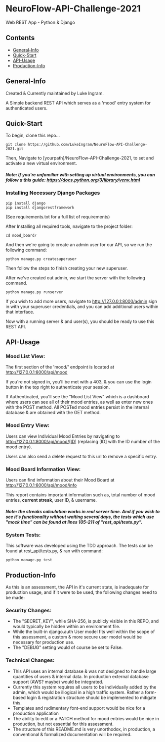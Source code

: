 # NeuroFlow-API-Challenge-2021
Web REST App - Python &amp; Django 

## Contents 
* [General-Info](#general-info)
* [Quick-Start](#quick-start)
* [API-Usage](#api-usage)
* [Production-Info](#production-info)

## General-Info
Created & Currently maintained by Luke Ingram.

A Simple backend REST API which serves as a 'mood' entry system for authenticated users.


## Quick-Start
To begin, clone this repo...
```
git clone https://github.com/LukeIngram/NeuroFlow-API-Challenge-2021.git
```
Then, Navigate to [yourpath]/NeuroFlow-API-Challenge-2021, to set and activate a new virtual environment.

##### Note: If you're unfamiliar with setting up virtual environments, you can follow a this guide: https://docs.python.org/3/library/venv.html



### Installing Necessary Django Packages
```
pip install django 
pip install djangorestframework
```
(See requirements.txt for a full list of requirements)

After Installing all required tools, navigate to the project folder: 
```
cd mood_board/
```
And then we're going to create an admin user for our API, so 
we run the following command: 
```
python manage.py createsuperuser
```
Then follow the steps to finish creating your new superuser. 

After we've created out admin, we start the server with the following command. 
```
python manage.py runserver
```
If you wish to add more users, navigate to http://127.0.0.1:8000/admin sign in with your superuser credentials, and you can add additional users within that interface.

Now with a running server & and user(s), you should be ready to use this REST API.

## API-Usage 
### Mood List View: 
The first section of the 'mood/' endpoint is located at http://127.0.0.1:8000/api/mood 

If you're not signed in, you'll be met with a 403, & you can use the login button in the top right to authenticate your session. 

If Authenticated, you'll see the "Mood List View" which is a dashboard where users can see all of their mood entries, as well as enter new ones with the POST method. All POSTed mood entries persist in the internal database & are obtained with the GET method. 

### Mood Entry View: 
Users can view Individual Mood Entries by navigating to http://127.0.0.1:8000/api/mood/[ID] (replacing [ID] with the ID number of the mood entry).

Users can also send a delete request to this url to remove a specific entry.

### Mood Board Information View: 
Users can find information about their Mood Board at http://127.0.0.1:8000/api/mood/info 

This report contains important information such as, total number of mood entries, **current streak**, user ID, & username. 

##### **Note: the streaks calculation works in real server time. And if you wish to see it's functionality without waiting several days, the tests which use "mock time" can be found at lines 105-211 of "rest_api/tests.py".**

### System Tests:
This software was developed using the TDD approach. The tests can be found at rest_api/tests.py, & ran with command: 
```
python manage.py test 
```

## Production-Info
As this is an assessment, the API in it's current state, is inadequate for production usage, and if it were to be used, the following changes need to be made:
### Security Changes:  
* The "SECRET_KEY", while SHA-256, is publicly visible in this REPO, and would typically be hidden within an environment file. 
* While the built-in django.auth User model fits well within the scope of this assessment, a custom & more secure user model would be necessary for production use.  
* The "DEBUG" setting would of course be set to False. 

### Technical Changes:
* This API uses an internal database & was not designed to handle large quantities of users & internal data. In production external database support (AWS? maybe) would be integrated. 
* Currently this system requires all users to be individually added by the admin, which would be illogical in a high traffic system. Rather a form-based login & registration structure should be implemented to mitigate this.
* Templates and rudimentary font-end support would be nice for a production application 
* The ability to edit or a PATCH method for mood entries would be nice in production, but not essential for this assessment. 
* The structure of this README.md is very unorthodox, in production, a conventional & formalized documentation will be required. 